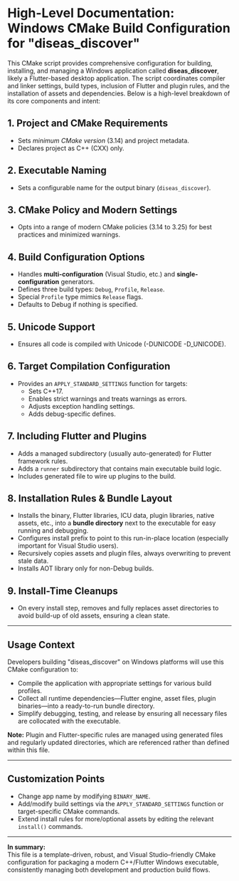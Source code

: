 # High-Level Documentation: Windows CMake Build Configuration for "diseas_discover"

This CMake script provides comprehensive configuration for building, installing, and managing a Windows application called **diseas_discover**, likely a Flutter-based desktop application. The script coordinates compiler and linker settings, build types, inclusion of Flutter and plugin rules, and the installation of assets and dependencies. Below is a high-level breakdown of its core components and intent:

## 1. **Project and CMake Requirements**
- Sets *minimum CMake version* (3.14) and project metadata.
- Declares project as C++ (CXX) only.

## 2. **Executable Naming**
- Sets a configurable name for the output binary (`diseas_discover`).

## 3. **CMake Policy and Modern Settings**
- Opts into a range of modern CMake policies (3.14 to 3.25) for best practices and minimized warnings.

## 4. **Build Configuration Options**
- Handles **multi-configuration** (Visual Studio, etc.) and **single-configuration** generators.
- Defines three build types: `Debug`, `Profile`, `Release`.
- Special `Profile` type mimics `Release` flags.
- Defaults to Debug if nothing is specified.

## 5. **Unicode Support**
- Ensures all code is compiled with Unicode (-DUNICODE -D_UNICODE).

## 6. **Target Compilation Configuration**
- Provides an `APPLY_STANDARD_SETTINGS` function for targets:
  - Sets C++17.
  - Enables strict warnings and treats warnings as errors.
  - Adjusts exception handling settings.
  - Adds debug-specific defines.

## 7. **Including Flutter and Plugins**
- Adds a managed subdirectory (usually auto-generated) for Flutter framework rules.
- Adds a `runner` subdirectory that contains main executable build logic.
- Includes generated file to wire up plugins to the build.

## 8. **Installation Rules & Bundle Layout**
- Installs the binary, Flutter libraries, ICU data, plugin libraries, native assets, etc., into a **bundle directory** next to the executable for easy running and debugging.
- Configures install prefix to point to this run-in-place location (especially important for Visual Studio users).
- Recursively copies assets and plugin files, always overwriting to prevent stale data.
- Installs AOT library only for non-Debug builds.

## 9. **Install-Time Cleanups**
- On every install step, removes and fully replaces asset directories to avoid build-up of old assets, ensuring a clean state.

---

## **Usage Context**
Developers building "diseas_discover" on Windows platforms will use this CMake configuration to:
- Compile the application with appropriate settings for various build profiles.
- Collect all runtime dependencies—Flutter engine, asset files, plugin binaries—into a ready-to-run bundle directory.
- Simplify debugging, testing, and release by ensuring all necessary files are collocated with the executable.

**Note:** Plugin and Flutter-specific rules are managed using generated files and regularly updated directories, which are referenced rather than defined within this file.

---

## **Customization Points**
- Change app name by modifying `BINARY_NAME`.
- Add/modify build settings via the `APPLY_STANDARD_SETTINGS` function or target-specific CMake commands.
- Extend install rules for more/optional assets by editing the relevant `install()` commands.

---

**In summary:**  
This file is a template-driven, robust, and Visual Studio–friendly CMake configuration for packaging a modern C++/Flutter Windows executable, consistently managing both development and production build flows.